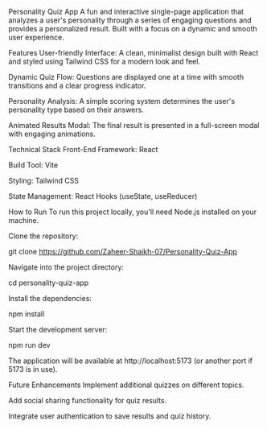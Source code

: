 Personality Quiz App
A fun and interactive single-page application that analyzes a user's personality through a series of engaging questions and provides a personalized result. Built with a focus on a dynamic and smooth user experience.

Features
User-friendly Interface: A clean, minimalist design built with React and styled using Tailwind CSS for a modern look and feel.

Dynamic Quiz Flow: Questions are displayed one at a time with smooth transitions and a clear progress indicator.

Personality Analysis: A simple scoring system determines the user's personality type based on their answers.

Animated Results Modal: The final result is presented in a full-screen modal with engaging animations.

Technical Stack
Front-End Framework: React

Build Tool: Vite

Styling: Tailwind CSS

State Management: React Hooks (useState, useReducer)

How to Run
To run this project locally, you'll need Node.js installed on your machine.

Clone the repository:

git clone https://github.com/Zaheer-Shaikh-07/Personality-Quiz-App

Navigate into the project directory:

cd personality-quiz-app

Install the dependencies:

npm install

Start the development server:

npm run dev

The application will be available at http://localhost:5173 (or another port if 5173 is in use).

Future Enhancements
Implement additional quizzes on different topics.

Add social sharing functionality for quiz results.

Integrate user authentication to save results and quiz history.
